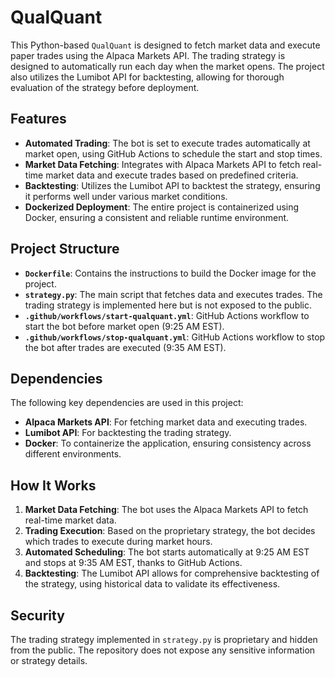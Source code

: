 # QualQuant

This Python-based `QualQuant` is designed to fetch market data and execute paper trades using the Alpaca Markets API. The trading strategy is designed to automatically run each day when the market opens. The project also utilizes the Lumibot API for backtesting, allowing for thorough evaluation of the strategy before deployment.

## Features

- **Automated Trading**: The bot is set to execute trades automatically at market open, using GitHub Actions to schedule the start and stop times.
- **Market Data Fetching**: Integrates with Alpaca Markets API to fetch real-time market data and execute trades based on predefined criteria.
- **Backtesting**: Utilizes the Lumibot API to backtest the strategy, ensuring it performs well under various market conditions.
- **Dockerized Deployment**: The entire project is containerized using Docker, ensuring a consistent and reliable runtime environment.

## Project Structure

- **`Dockerfile`**: Contains the instructions to build the Docker image for the project.
- **`strategy.py`**: The main script that fetches data and executes trades. The trading strategy is implemented here but is not exposed to the public.
- **`.github/workflows/start-qualquant.yml`**: GitHub Actions workflow to start the bot before market open (9:25 AM EST).
- **`.github/workflows/stop-qualquant.yml`**: GitHub Actions workflow to stop the bot after trades are executed (9:35 AM EST).

## Dependencies

The following key dependencies are used in this project:

- **Alpaca Markets API**: For fetching market data and executing trades.
- **Lumibot API**: For backtesting the trading strategy.
- **Docker**: To containerize the application, ensuring consistency across different environments.

## How It Works

1. **Market Data Fetching**: The bot uses the Alpaca Markets API to fetch real-time market data.
2. **Trading Execution**: Based on the proprietary strategy, the bot decides which trades to execute during market hours.
3. **Automated Scheduling**: The bot starts automatically at 9:25 AM EST and stops at 9:35 AM EST, thanks to GitHub Actions.
4. **Backtesting**: The Lumibot API allows for comprehensive backtesting of the strategy, using historical data to validate its effectiveness.

## Security

The trading strategy implemented in `strategy.py` is proprietary and hidden from the public. The repository does not expose any sensitive information or strategy details.
